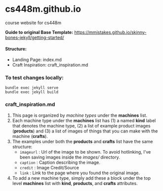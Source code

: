 # cs448m.github.io
course website for cs448m

**Guide to original Base Template:** https://mmistakes.github.io/skinny-bones-jekyll/getting-started/

#### Structure:
- Landing Page: index.md
- Craft Inspiration: craft_inspiration.md

### To test changes locally: 
`bundle exec jekyll serve`  
`bundle exec jekyll build`

### craft_inspiration.md
1. This page is organized by *machine types* under the **machines** list.
2. Each machine type under the **machines** list has (1) a named **kind** label that denotes the machine type, (2) a list of example product images (**products**) and (3) a list of images of things that you can make with the machine (**crafts**).  
3. The examples under both the **products** and **crafts** list have the same structure:
	- `imageurl` : Url of the image to be shown. To avoid hotlinking, I've been saving images inside the *images/* directory.
	- `caption` : Caption describing the image.
	- `credit` : Image Credit/Source
	- `link` : Link to the page where you found the original image. 
4. To add a new machine type, simply add these a block under the top level **machines** list with **kind**, **products**, and **crafts** attributes. 

